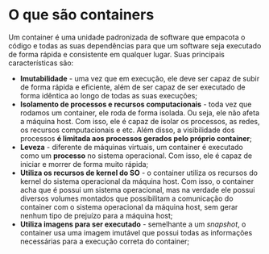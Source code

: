 # O que são containers
Um container é uma unidade padronizada de software que empacota o código e todas as suas dependências para que um software seja executado de forma rápida e consistente em qualquer lugar. Suas principais características são:

- **Imutabilidade** - uma vez que em execução, ele deve ser capaz de subir de forma rápida e eficiente, além de ser capaz de ser executado de forma idêntica ao longo de todas as suas execuções;
- **Isolamento de processos e recursos computacionais** - toda vez que rodamos um container, ele roda de forma isolada. Ou seja, ele não afeta a máquina host. Com isso, ele é capaz de isolar os processos, as redes, os recursos computacionais e etc. Além disso, a visibilidade dos processos **é limitada aos processos gerados pelo próprio container**;
- **Leveza** - diferente de máquinas virtuais, um container é executado como um **processo** no sistema operacional. Com isso, ele é capaz de iniciar e morrer de forma muito rápida;
- **Utiliza os recursos de kernel do SO** - o container utiliza os recursos do kernel do sistema operacional da máquina host. Com isso, o container acha que é possui um sistema operacional, mas na verdade ele possui diversos volumes montados que possibilitam a comunicação do container com o sistema operacional da máquina host, sem gerar nenhum tipo de prejuízo para a máquina host;
- **Utiliza imagens para ser executado** - semelhante a um *snapshot*, o container usa uma imagem imutável que possui todas as informações necessárias para a execução correta do container;